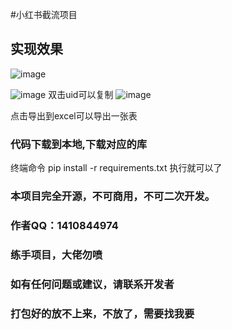 
#小红书截流项目
## 实现效果
![image](https://github.com/user-attachments/assets/7d2383ab-0d39-4298-83b5-c5c25206df0f)

![image](https://github.com/user-attachments/assets/805e2043-6a5b-4af6-be65-50ce61e6fbd5)
双击uid可以复制
![image](https://github.com/user-attachments/assets/2c11ef63-2d93-4b48-aead-4a81aef5c622)

点击导出到excel可以导出一张表
### 代码下载到本地,下载对应的库

终端命令 pip install -r requirements.txt
执行就可以了

### 本项目完全开源，不可商用，不可二次开发。
### 作者QQ：1410844974
### 练手项目，大佬勿喷
### 如有任何问题或建议，请联系开发者
### 打包好的放不上来，不放了，需要找我要


